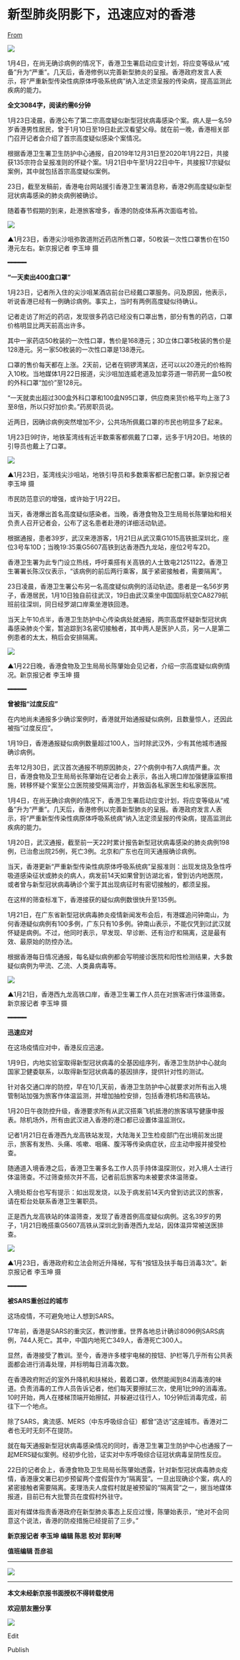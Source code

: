 # 新型肺炎阴影下，迅速应对的香港

[From](https://mp.weixin.qq.com/s/ItZEUJcvppAnlcVYQUPV5Q)  

![](https://res.cloudinary.com/dqvsulqdb/image/upload/v1580995538/pbestba8ocktnehr8kdb.gif)

1月4日，在尚无确诊病例的情况下，香港卫生署启动应变计划，将应变等级从“戒备”升为“严重”。几天后，香港修例以完善新型肺炎的呈报。香港政府发言人表示，将“严重新型传染性病原体呼吸系统病”纳入法定须呈报的传染病，提高监测此疾病的能力。

**全文3084字，阅读约需6分钟**

1月23日凌晨，香港公布了第二宗高度疑似新型冠状病毒感染个案。病人是一名59岁香港男性居民，曾于1月10日至19日赴武汉看望父母。就在前一晚，香港相关部门召开记者会介绍了首宗高度疑似感染个案情况。

根据香港卫生署卫生防护中心通报，自2019年12月31日至2020年1月22日，共接获135宗符合呈报准则的怀疑个案。1月21日中午至1月22日中午，共接报17宗疑似案例，其中就包括首宗高度疑似案例。

23日，截至发稿前，香港电台网站援引香港卫生署消息称，香港2例高度疑似新型冠状病毒感染的肺炎病例被确诊。

随着春节假期的到来，赴港旅客增多，香港的防疫体系再次面临考验。

![](https://res.cloudinary.com/dqvsulqdb/image/upload/v1580995539/tdtlvat5z7c9unixccgf.jpg)

▲1月23日，香港尖沙咀弥敦道附近药店所售口罩，50枚装一次性口罩售价在150港元左右。新京报记者 李玉坤 摄

**━━━━━**  

**“一天卖出400盒口罩”**

1月23日，记者所入住的尖沙咀某酒店前台已经戴口罩服务。问及原因，他表示，听说香港已经有一例确诊病例。事实上，当时有两例高度疑似待确认。

记者走访了附近的药店，发现很多药店已经没有口罩出售，部分有售的药店，口罩价格明显比两天前高出许多。

其中一家药店50枚装的一次性口罩，售价是168港元；3D立体口罩5枚装的售价是128港元。另一家50枚装的一次性口罩是138港元。

口罩的售价每天都在上涨。2天前，记者在铜锣湾某店，还可以以20港元的价格购入10枚。当地媒体1月22日报道，尖沙咀加连威老道及加拿芬道一带药房一盒50枚的外科口罩“加价”至128元。

“一天就卖出超过300盒外科口罩和100盒N95口罩，供应商来货价格平均上涨了3至8倍，所以只好加价卖。”药房职员说。

近两日，因确诊病例突然增加不少，公共场所佩戴口罩的市民也明显多了起来。

1月23日9时许，地铁荃湾线有近半数乘客都佩戴了口罩，远多于1月20日。地铁的引导员也戴上了口罩。

![](https://res.cloudinary.com/dqvsulqdb/image/upload/v1580995540/yb3x2ejypfwyo8g1vkae.jpg)

▲1月23日，荃湾线尖沙咀站，地铁引导员和多数乘客都已配套口罩。新京报记者 李玉坤 摄

市民防范意识的增强，或许始于1月22日。

当天，香港爆出首名高度疑似感染者。当晚，香港食物及卫生局局长陈肇始和相关负责人召开记者会，公布了这名患者赴港的详细活动轨迹。

根据通报，患者39岁，武汉来港游客，1月21日从武汉乘G1015高铁抵深圳北，座位3号车10D；当晚19:35乘G5607高铁到达香港西九龙站，座位2号车2D。

香港卫生署为此专门设立热线，呼吁乘搭有关高铁的人士致电21251122。香港卫生署署长陈汉仪表示，“该病例的前后两行乘客，属于紧密接触者，需要隔离”。

23日凌晨，香港卫生署公布另一名高度疑似病例的活动轨迹。患者是一名56岁男子，香港居民，1月10日独自前往武汉，19日由武汉乘坐中国国际航空CA8279航班前往深圳，同日经罗湖口岸乘坐港铁回港。

当天上午10点半，香港卫生防护中心传染病处就通报，两宗高度怀疑新型冠状病毒感染肺炎个案，暂追踪到3名密切接触者，其中两人是医护人员，另一人是第二例患者的太太，稍后会安排隔离。

![](https://res.cloudinary.com/dqvsulqdb/image/upload/v1580995541/nfi24udhidytgbytbqhq.jpg)

▲1月22日晚，香港食物及卫生局局长陈肇始会见记者，介绍一宗高度疑似病例情况。新京报记者 李玉坤 摄

**━━━━━**  

**曾被指“过度反应”**

在内地尚未通报多少确诊案例时，香港就开始通报疑似病例，且数量惊人，还因此被指“过度反应”。

1月19日，香港通报疑似病例数量超过100人，当时除武汉外，少有其他城市通报确诊病例。

去年12月30日，武汉首次通报不明原因肺炎，27个病例中有7人病情严重。次日，香港食物及卫生局局长陈肇始在记者会上表示，各出入境口岸加强健康监察措施，转移怀疑个案至公立医院接受隔离治疗，并致函各私家医生和私家医院。

1月4日，在尚无确诊病例的情况下，香港卫生署启动应变计划，将应变等级从“戒备”升为“严重”。几天后，香港修例以完善新型肺炎的呈报。香港政府发言人表示，将“严重新型传染性病原体呼吸系统病”纳入法定须呈报的传染病，提高监测此疾病的能力。

1月20日，武汉通报，截至前一天22时累计报告新型冠状病毒感染的肺炎病例198例，已治愈出院25例，死亡3例。北京和广东也在同天通报确诊病例。

当天，香港更新“严重新型传染性病原体呼吸系统病”呈报准则：出现发烧及急性呼吸道感染征状或肺炎的病人，病发前14天如果曾到访湖北省，曾到访内地医院，或者曾与新型冠状病毒确诊个案于其出现病征时有密切接触的，都须呈报。

在这样的筛查标准下，香港接获的疑似病例数很快升至135例。

1月21日，在广东省新型冠状病毒肺炎疫情新闻发布会后，有港媒追问钟南山，为何香港疑似病例有100多例，广东只有10多例。钟南山表示，不能仅凭到过武汉就怀疑是病例。不过，他同时表示，早发现、早诊断、还有治疗和隔离，这是最有效、最原始的防控办法。

根据香港每日情况通报，每名疑似病例都会写明接诊医院和阳性检测结果，大多数疑似病例为甲流、乙流、人类鼻病毒等。

![](https://res.cloudinary.com/dqvsulqdb/image/upload/v1580995542/nh5akrbqhh17xbojnhgy.jpg)

▲1月21日，香港西九龙高铁口岸，香港卫生署工作人员在对旅客进行体温筛查。新京报记者 李玉坤 摄

**━━━━━**  

**迅速应对**

在这场疫情应对中，香港反应迅速。

1月9日，内地实验室取得新型冠状病毒的全基因组序列，香港卫生防护中心就向国家卫健委联系，以取得新型冠状病毒的基因排序，提供针对性的测试。

针对各交通口岸的防控，早在10几天前，香港卫生防护中心就要求对所有出入境管制站加强为旅客作体温监测，并增加抽检安排，包括香港机场和高铁站。

1月20日午夜防控升级，香港要求所有从武汉搭乘飞机抵港的旅客填写健康申报表。除机场外，所有由武汉进入香港的港口都已设置体温监测仪。

记者1月21日在香港西九龙高铁站发现，大陆海关卫生检疫部门在出境前发出提示，旅客有发热、头痛、咳嗽、咽痛、腹泻等传染病症状，应主动申报并接受检查。

随通道入境香港之后，香港卫生署多名工作人员手持体温探测仪，对入境人士进行体温筛查。不过筛查频次并不高，记者前后旅客均未被要求体温筛查。

入境处柜台也写有提示：如出现发烧，以及于病发前14天内曾到访武汉的旅客，请在柜台处联系香港卫生署职员。

正是西九龙高铁站的体温筛查，发现了香港首例高度疑似病例。这名39岁的男子，1月21日晚搭乘G5607高铁从深圳北到香港西九龙站，因体温异常被送医排查。

![](https://res.cloudinary.com/dqvsulqdb/image/upload/v1580995543/xkfyykp9yualh7m1qptj.jpg)

▲1月23日，香港政府和立法会附近升降梯，写有“按钮及扶手每日消毒3次”。新京报记者 李玉坤 摄

**━━━━━**  

**被SARS重创过的城市**

这场疫情，不可避免地让人想到SARS。

17年前，香港是SARS的重灾区，教训惨重。世界各地总计确诊8096例SARS病例，744人死亡。其中，中国内地死亡349人，香港死亡300人。

显然，香港接受了教训。至今，香港许多楼宇电梯的按钮、护栏等几乎所有公共表面都会进行消毒处理，并标明每日消毒次数。

在香港政府附近的室外升降机和扶梯处，戴着口罩，依然能闻到84消毒液的味道。负责消毒的工作人员告诉记者，他们每天要擦拭三次，使用1比99的消毒液。10时开始，两人在楼梯顶端开始擦拭，并躲避过往行人，10分钟后消毒完成，前往下一个地点。

除了SARS，禽流感、MERS（中东呼吸综合征）都曾“造访”这座城市。香港对二者也无时无刻不在提防。

就在每天通报新型冠状病毒感染情况的同时，香港卫生署卫生防护中心也通报了一起MERS疑似案例。经初步化验，证实对中东呼吸综合征冠状病毒呈阴性反应。

22日的记者会上，香港食物及卫生局局长陈肇始透露，针对新型冠状病毒肺炎疫情，香港康文署已初步预留两个度假营作为“隔离营”。一旦出现确诊个案，病人的紧密接触者需要隔离。麦理浩夫人度假村就是被预留的“隔离营”之一，据当地媒体报道，目前已有大批警员在度假村外驻守。

面对有媒体指责香港政府在新型肺炎事态上反应过慢，陈肇始表示，“绝对不会同意这个说法，香港的防疫措施已经提前了三步。”

**新京报记者 李玉坤 编辑 陈思 校对 郭利琴**

**值班编辑 吾彦祖**  

* * *

![](https://res.cloudinary.com/dqvsulqdb/image/upload/v1580995544/xkb92kr7zryelx25lqml.jpg)

* * *

**本文未经新京报书面授权不得转载使用**  

**欢迎朋友圈分享**

![](https://res.cloudinary.com/dqvsulqdb/image/upload/v1580995545/bexubx73flej8va6v2wv.jpg)

Edit

Publish
